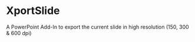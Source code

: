 # XportSlide
A PowerPoint Add-In to export the current slide in high resolution (150, 300 &amp; 600 dpi)
